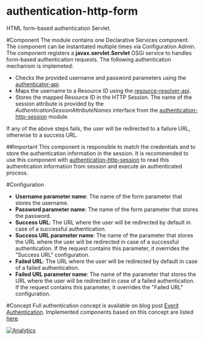 authentication-http-form
========================

HTML form-based authentication Servlet.

#Component
The module contains one Declarative Services component. The component can be 
instantiated multiple times via Configuration Admin. The component registers 
a **javax.servlet.Servlet** OSGi service to handles form-based authentication 
requests. The following authentication mechanism is implemeted:
 - Checks the provided username and password parameters using the 
 [authenticator-api][3].
 - Maps the username to a Resource ID using the [resource-resolver-api][4].
 - Stores the mapped Resource ID in the HTTP Session. The name of the session 
 attribute is provided by the *AuthenticationSessionAttributeNames* interface 
 from the [authentication-http-session][5] module.

If any of the above steps fails, the user will be redirected to a failure URL, 
otherwise to a success URL.

##Important
This component is responsible to match the credentials and to store the 
authentication information in the session. It is recommended to use this 
component with [authentication-http-session][5] to read this authentication 
information from session and execute an authenticated process.

#Configuration
 - **Username parameter name**: The name of the form parameter that stores the 
 username.
 - **Password parameter name**: The name of the form parameter that stores the 
 password.
 - **Success URL**: The URL where the user will be redirected by default in 
 case of a successful authentication.
 - **Success URL parameter name**: The name of the parameter that stores the 
 URL where the user will be redirected in case of a successful authentication. 
 If the request contains this parameter, it overrides the "Success URL" 
 configuration. 
 - **Failed URL**: The URL where the user will be redirected by default in 
 case of a failed authentication.
 - **Failed URL parameter name**: The name of the parameter that stores the 
 URL where the user will be redirected in case of a failed authentication. 
 If the request contains this parameter, it overrides the "Failed URL" 
 configuration.

#Concept
Full authentication concept is available on blog post [Everit Authentication][1].
Implemented components based on this concept are listed [here][2].

[![Analytics](https://ga-beacon.appspot.com/UA-15041869-4/everit-org/authentication-http-form)](https://github.com/igrigorik/ga-beacon)


[1]: http://everitorg.wordpress.com/2014/07/31/everit-authentication/
[2]: http://everitorg.wordpress.com/2014/07/31/everit-authentication-implemented-and-released-2/
[3]: https://github.com/everit-org/authenticator-api
[4]: https://github.com/everit-org/resource-resolver-api
[5]: https://github.com/everit-org/authentication-http-session
